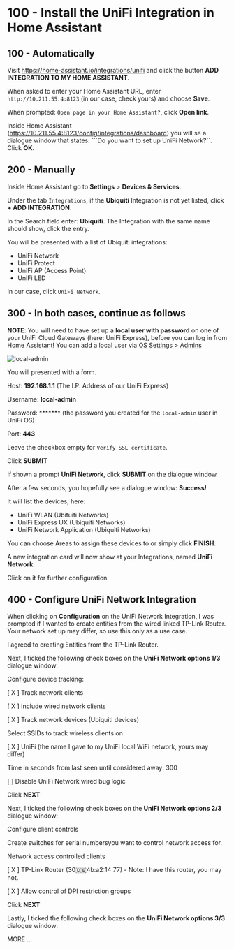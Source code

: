 # 100 - Install the UniFi Integration in Home Assistant

## 100 - Automatically

Visit https://home-assistant.io/integrations/unifi and click the button **ADD INTEGRATION TO MY HOME ASSISTANT**.

When asked to enter your Home Assistant URL, enter ```http://10.211.55.4:8123``` (in our case, check yours) and choose **Save**.

When prompted: ```Open page in your Home Assistant?```, click **Open link**.

Inside Home Assistant (https://10.211.55.4:8123/config/integrations/dashboard) you will se a dialogue window that states: ```Do you want to set up UniFi Network?``. Click **OK**.

## 200 - Manually
 
Inside Home Assistant go to **Settings** > **Devices & Services**.

Under the tab ```Integrations```, if the **Ubiquiti** Integration is not yet listed, click **+ ADD INTEGRATION**.

In the Search field enter: **Ubiquiti**. The Integration with the same name should show, click the entry.

You will be presented with a list of Ubiquiti integrations:

- UniFi Network
- UniFi Protect
- UniFi AP (Access Point)
- UniFi LED

In our case, click ```UniFi Network```.

## 300 - In both cases, continue as follows

**NOTE**: You will need to have set up a **local user with password** on one of your UniFi Cloud Gateways (here: UniFi Express), before you can log in from Home Assistant! You can add a local user via [OS Settings > Admins](https://unifi.ui.com/consoles/942A6F0EB0C20000000007E83892000000000852CCED0000000065A3FE78:1406079628/admins/users)

![local-admin](https://github.com/vanHeemstraSystems/home-assistant-with-ubiquiti-unifi-network/assets/1499433/d2134508-885d-41e1-a026-82e3602ffe8f)

You will presented with a form.

Host: **192.168.1.1** (The I.P. Address of our UniFi Express)

Username: **local-admin**

Password: ******* (the password you created for the ```local-admin``` user in UniFi OS)

Port: **443**

Leave the checkbox empty for ```Verify SSL certificate```.

Click **SUBMIT**

If shown a prompt **UniFi Network**, click **SUBMIT** on the dialogue window.

After a few seconds, you hopefully see a dialogue window: **Success!**

It will list the devices, here:

- UniFi WLAN (Ubituiti Networks)
- UniFi Express UX (Ubiquiti Networks)
- UniFi Network Application (Ubiquiti Networks)

You can choose Areas to assign these devices to or simply click **FINISH**.

A new integration card will now show at your Integrations, named **UniFi Network**.

Click on it for further configuration.

## 400 - Configure UniFi Network Integration

When clicking on **Configuration** on the UniFi Network Integration, I was prompted if I wanted to create entities from the wired linked TP-Link Router. Your network set up may differ, so use this only as a use case.

I agreed to creating Entities from the TP-Link Router.

Next, I ticked the following check boxes on the **UniFi Network options 1/3** dialogue window:

Configure device tracking:

[ X ] Track network clients

[ X ] Include wired network clients

[ X ] Track network devices (Ubiquiti devices)

Select SSIDs to track wireless clients on 

[ X ] UniFi (the name I gave to my UniFi local WiFi network, yours may differ)

Time in seconds from last seen until considered away: 300

[ ] Disable UniFi Network wired bug logic

Click **NEXT**

Next, I ticked the following check boxes on the **UniFi Network options 2/3** dialogue window:

Configure client controls

Create switches for serial numbersyou want to control network access for.

Network access controlled clients

[ X ] TP-Link Router (30:de:4b:a2:14:77) - Note: I have this router, you may not.

[ X ] Allow control of DPI restriction groups

Click **NEXT**

Lastly, I ticked the following check boxes on the **UniFi Network options 3/3** dialogue window:


MORE ...
